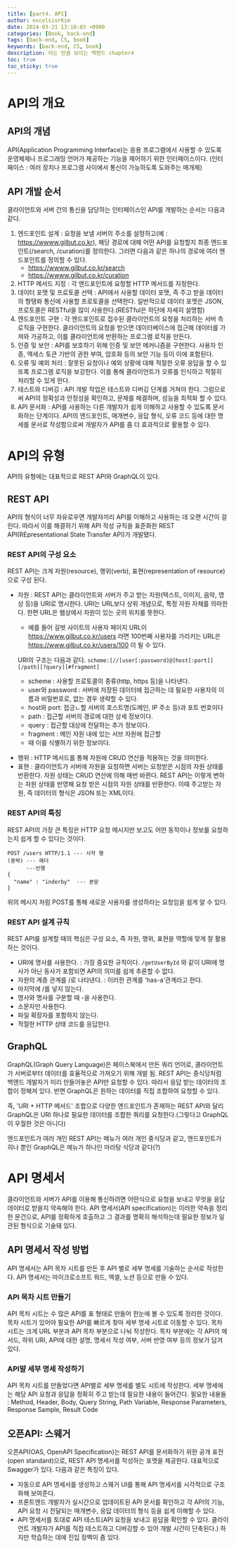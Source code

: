 ```yaml
---
title: [part4. API]
author: excelsiorKim
date: 2024-03-21 13:10:03 +0900
categories: [Book, back-end]
tags: [back-end, CS, book]
keywords: [back-end, CS, book]
description: 아는 만큼 보이는 백엔드 chapter4
toc: true
toc_sticky: true
---
```


# API의 개요

## API의 개념

API(Application Programming Interface)는 응용 프로그램에서 사용할 수 있도록 운영체제나 프로그래밍 언어가 제공하는 기능을 제어하기 위한 인터페이스이다. (인터페이스 : 여러 장치나 프로그램 사이에서 통신이 가능하도록 도와주는 매개체)

## API 개발 순서

클라이언트와 서버 간의 통신을 담당하는 인터페이스인 API를 개발하는 순서는 다음과 같다.

1. 엔드포인트 설계 : 요청을 보낼 서버의 주소를 설정하고(예 : https://wwww.gilbut.co.kr), 해당 경로에 대해 어떤 API를 요청할지 최종 엔드포인트(/search, /curation)를 정의한다. 그러면 다음과 같은 하나의 경로에 여러 엔드포인트를 정의할 수 있다.
   - https://wwww.gilbut.co.kr/search
   - https://wwww.gilbut.co.kr/curation
2. HTTP 메서드 지정 : 각 엔드포인트에 요청할 HTTP 메서드를 지정한다.
3. 데이터 포맷 및 프로토콜 선택 : API에서 사용할 데이터 포맷, 즉 주고 받을 데이터의 형탱롸 통신에 사용할 프로토콜을 선택한다. 일반적으로 데이터 포멧은 JSON, 프로토콜은 RESTful을 많이 사용한다.(RESTful은 하단에 자세히 설명함)
4. 엔드포인트 구현 : 각 엔드포인트로 접수된 클라이언트의 요청을 처리하는 서버 측 로직을 구현한다. 클라이언트의 요청을 받으면 데이터베이스에 접근해 데이터를 가져와 가공하고, 이를 클라이언트에 반환하는 프로그램 로직을 만든다.
5. 인증 및 보안 : API를 보호하기 위해 인증 및 보안 메커니즘을 구현한다. 사용자 인증, 액세스 토큰 기반의 권한 부여, 암호화 등의 보안 기능 등이 이에 포함된다.
6. 오류 및 예외 처리 : 잘못된 요청이나 예외 상황에 대해 적절한 오류 응답을 할 수 있또록 프로그램 로직을 보강한다. 이를 통해 클라이언트가 오류를 인식하고 적절히 처리할 수 있게 한다.
7. 테스트와 디버깅 : API 개발 작업은 테스트와 디버깅 단계를 거쳐야 한다. 그럼으로써 API의 정확성과 안정성을 확인하고, 문제를 해결하며, 성능을 최적화 할 수 있다.
8. API 문서화 : API를 사용하는 다른 개발자가 쉽게 이해하고 사용할 수 있도록 문서화하는 단계이다. API의 엔드포인트, 매개변수, 응답 형식, 오류 코드 등에 대한 명세를 문서로 작성함으로써 개발자가 API를 좀 더 효과적으로 활용할 수 있다.

# API의 유형

API의 유형에는 대표적으로 REST API와 GraphQL이 있다.

## REST API

API의 형식이 너무 자유로우면 개발자끼리 API를 이해하고 사용하는 데 오랜 시간이 걸린다. 따라서 이를 해결하기 위해 API 작성 규칙을 표준화한 REST API(REpresentational State Transfer API)가 개발됐다.

### REST API의 구성 요소

REST API는 크게 자원(resource), 행위(verb), 표현(representation of resource)으로 구성 된다.

- 자원 : REST API는 클라이언트와 서버가 주고 받는 자원(텍스트, 이미지, 음악, 영상 등)을 URI로 명시한다. URI는 URL보다 상위 개념으로, 특정 자원 자체를 의마한다. 한편 URL은 웹상에서 자원이 있는 곳의 위치를 뜻한다.

  - 예를 들어 길벗 사이트의 사용자 페이지 URL이 https://www.gilbut.co.kr/users 라면 100번째 사용자를 가리키는 URL은 https://www.gilbut.co.kr/users/100 이 될 수 있다.

  URI의 구조는 다음과 같다.
  `scheme:[//[user[:password]@]host[:port]][/path][?query][#fragment]`

  - scheme : 사용할 프로토콜의 종류(http, https 등)을 나타낸다.
  - user와 password : 서버에 저장된 데이터에 접근하는 데 필요한 사용자의 이름과 비밀번호로, 없는 경우 생략할 수 있다.
  - host와 port: 접긍ㄴ할 서버의 호스트명(도메인, IP 주소 등)과 포트 번호이다
  - path : 접근할 서버의 경로에 대한 상세 정보이다.
  - query : 접근할 대상에 전달하는 추가 정보이다.
  - fragment : 메인 자원 내에 있는 서브 자원에 접근할
  - 때 이를 식별하기 위한 정보이다.

* 행위 : HTTP 메서드를 통해 자원에 CRUD 연산을 적용하는 것을 의미한다.
* 표현 : 클라이언트가 서버에 자원을 요청하면 서버는 요청받은 시점의 자원 상태를 반환한다. 자원 상태는 CRUD 연산에 의해 매번 바뀐다. REST API는 이렇게 변하는 자원 상태를 반영해 요청 받은 시점의 자원 상태를 반환한다. 이때 주고받는 자원, 즉 데이터의 형식은 JSON 또는 XML이다.

### REST API의 특징

REST API의 가장 큰 특징은 HTTP 요청 메시지만 보고도 어떤 동작이나 정보를 요청하는지 쉽게 할 수 있다는 것이다.

```
POST /users HTTP/1.1 --- 시작 행
(중략) --- 헤더
      ---빈행
{
  "name" : "inderby"  --- 본문
}
```

위의 메시지 처럼 POST를 통해 새로운 사용자를 생성하라는 요청임을 쉽게 알 수 있다.

### REST API 설계 규칙

REST API를 설계할 때의 핵심은 구성 요소, 즉 자원, 행위, 표현을 역할에 맞게 잘 활용하는 것이다.

- URI에 명사를 사용한다. : 가장 중요한 규칙이다. `/getUserById` 와 같이 URI에 명사가 아닌 동사가 포함되면 API의 의미를 쉽게 추론할 수 없다.
- 자원의 계층 관계를 /로 나타낸다. : 이러한 관계를 'has-a'관계라고 한다.
- 마지막에 /를 넣지 않는다.
- 명사와 명사를 구분할 때 -을 사용한다.
- 소문자만 사용한다.
- 파일 확장자를 포함하지 않는다.
- 적절한 HTTP 상태 코드를 응답한다.

## GraphQL

GraphQL(Graph Query Language)은 페이스북에서 만든 쿼리 언어로, 클라이언트가 서버로부터 데이터를 효율적으로 가져오기 위해 개발 됨.
REST API는 중식당처럼 백엔드 개발자가 미리 만들어놓은 API만 요청할 수 있다. 따라서 응답 받는 데이터의 조합이 정해져 있다. 반면 GraphQL은 원하는 데이터를 직접 조합하여 요청할 수 있다.

즉, 'URI + HTTP 메서드' 조합으로 다양한 엔드포인트가 존재하는 REST API와 달리 GraphQL은 URI 하나로 필요한 데이터를 조합한 쿼리를 요청한다.(그렇다고 GraphQL이 우월한 것은 아니다)

엔드포인트가 여러 개인 REST API는 메뉴가 여러 개인 중식당과 같고, 엔드포인트가 히나 뿐인 GraphQL은 메뉴가 하나인 마라탕 식당과 같다(?)

# API 명세서

클라이언트와 서버가 API를 이용해 통신하려면 어떤식으로 요청을 보내고 무엇을 응답 데이터로 받을지 약속해야 한다. API 명세서(API specification)는 이러한 약속을 정리한 문건으로, API를 정확하게 호출하고 그 결과를 명확히 해석하는데 필요한 정보가 일관된 형식으로 기술돼 있다.

## API 명세서 작성 방법

API 명세서는 API 목차 시트를 만든 후 API 별로 세부 명세를 기술하는 순서로 작성한다.
API 명세서는 마이크로소프트 워드, 엑셀, 노션 등으로 만들 수 있다.

### API 목차 시트 만들기

API 목차 시트는 수 많은 API를 표 형태로 만들어 한눈에 볼 수 있도록 정리한 것이다. 목차 시트가 있어야 필요한 API를 빠르게 찾아 세부 명세 시트로 이동할 수 있다. 목차 시트는 크게 URL 부분과 API 목차 부분으로 나눠 작성한다.
목차 부분에는 각 API의 메서드, 하위 URI, API에 대한 설명, 명세서 작성 여부, 서버 반영 여부 등의 정보가 담겨 있다.

### API뱔 세부 명세 작성하기

API 목차 시트를 만들었다면 API별로 세부 명세를 별도 시트에 작성한다. 세부 명세에는 해당 API 요청과 응답을 정확히 주고 받는데 필요한 내용이 들어간다.
필요한 내용들 : Method, Header, Body, Query String, Path Variable, Response Parameters, Response Sample, Result Code

## 오픈API: 스웨거

오픈API(OAS, OpenAPI Specification)는 REST API를 문서화하기 위한 공개 표전(open standard)으로, REST API 명세서를 작성하는 포맷을 제공한다. 대표적으로 Swagger가 있다.
다음과 같은 특징이 있다.

- 자동으로 API 명세서를 생성하고 스웨거 UI를 통해 API 명세서를 시각적으로 구조화해 보여준다.
- 프론트엔드 개발자가 실시간으로 업데이트된 API 문서를 확인하고 각 API의 기능, API 요청 시 전달되는 매개변수, 응답 데이터의 형식 등을 쉽게 이해할 수 있다.
- API 명세서를 토대로 API 테스트(API 요청을 보내고 응답을 확인할 수 있다. 클라이언트 개발자가 API를 직접 테스트하고 디버깅할 수 있어 개발 시간이 단축된다.)
  하지만 학습하는 데에 진입 장벽이 좀 있다.
